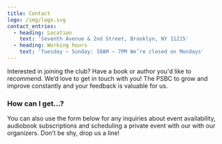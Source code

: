 ```yaml
---
title: Contact
logo: /img/logo.svg
contact_entries:
  - heading: Location
    text: 'Seventh Avenue & 2nd Street, Brooklyn, NY 11215'
  - heading: Working hours
    text: 'Tuesday – Sunday: 10AM – 7PM We’re closed on Mondays'
---
```

Interested in joining the club? Have a book or author you'd like to recommend. We’d love to get in touch with you! The PSBC to grow and improve constantly and your feedback
is valuable for us.

<h3 class="f4 b lh-title mb2">How can I get…?</h3>

You can also use the form below for any inquiries about event availability, audiobook subscriptions and scheduling a private event with our
with our organizers. Don’t be shy, drop us a line!
